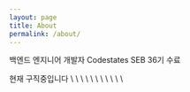 ```yaml
---
layout: page
title: About
permalink: /about/
---
```

백엔드 엔지니어 개발자
Codestates SEB 36기 수료

현재 구직중입니다
\\<!-- This is the base Jekyll theme. You can find out more info about customizing your Jekyll theme, as well as basic Jekyll usage documentation at [jekyllrb.com](https://jekyllrb.com/) -->
\\<!---->
\\<!--You can find the source code for Minima at GitHub:-->
\\<!--[jekyll][jekyll-organization] /-->
\\<!--[minima](https://github.com/jekyll/minima)-->
\\<!---->
\\<!--You can find the source code for Jekyll at GitHub:-->
\\<!--[jekyll][jekyll-organization] /-->
\\<!--[jekyll](https://github.com/jekyll/jekyll)-->
\\<!---->
\\<!--[jekyll-organization]: https://github.com/jekyll-->
